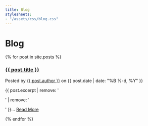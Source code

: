 ```yaml
---
title: Blog
stylesheets:
- "/assets/css/blog.css"
---
```


Blog
===========

{% for post in site.posts %}

<h3><a href="{{ post.url }}">{{ post.title }}</a></h3>
<p class="author">
  Posted by
  <a href="/about/#{{ post.author | downcase | replace: ' ', '-' }}">{{ post.author }}</a> on {{ post.date | date: "%B %-d, %Y" }}
</p>

<p>
  {{ post.excerpt | remove: '<p>' | remove: '</p>' }}…
  <a class='more' href='{{ post.url }}'>Read More</a>
</p>

{% endfor %}
